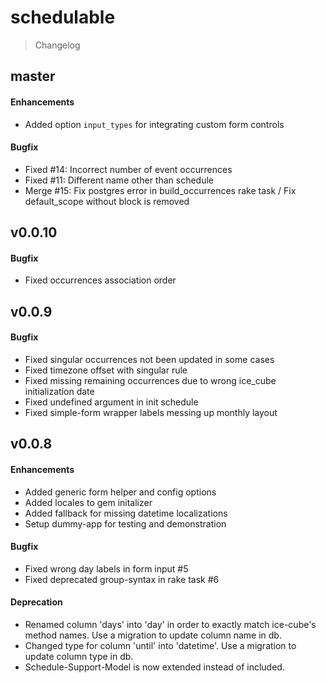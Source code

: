 schedulable
===========

> Changelog

master
------

#### Enhancements
* Added option `input_types` for integrating custom form controls

#### Bugfix

* Fixed #14: Incorrect number of event occurrences
* Fixed #11: Different name other than schedule
* Merge #15: Fix postgres error in build_occurrences rake task / Fix default_scope without block is removed

v0.0.10
-------

#### Bugfix

* Fixed occurrences association order

v0.0.9
------

#### Bugfix

* Fixed singular occurrences not been updated in some cases
* Fixed timezone offset with singular rule
* Fixed missing remaining occurrences due to wrong ice_cube initialization date
* Fixed undefined argument in init schedule
* Fixed simple-form wrapper labels messing up monthly layout

v0.0.8
------

#### Enhancements

* Added generic form helper and config options
* Added locales to gem initalizer
* Added fallback for missing datetime localizations
* Setup dummy-app for testing and demonstration

#### Bugfix

* Fixed wrong day labels in form input #5
* Fixed deprecated group-syntax in rake task #6

#### Deprecation

* Renamed column 'days' into 'day' in order to exactly match ice-cube's method names. Use a migration to update column name in db.
* Changed type for column 'until' into 'datetime'. Use a migration to update column type in db.
* Schedule-Support-Model is now extended instead of included.
